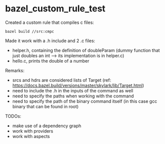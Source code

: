 # bazel_custom_rule_test

Created a custom rule that compiles c files:
```shell
bazel build //src:cmpc
```

Made it work with a .h include and 2 .c files:
* helper.h, containing the definition of doubleParam (dummy function that just doubles an int --> its implementation is in helper.c)
* hello.c, prints the double of a number

Remarks:
* srcs and hdrs are considered lists of Target (ref: https://docs.bazel.build/versions/master/skylark/lib/Target.html)
* need to include the .h in the inputs of the command as well
* need to specify the paths when working with the command
* need to specify the path of the binary command itself (in this case gcc binary that can be found in root)

TODOs:
* make use of a dependency graph
* work with providers
* work with aspects
